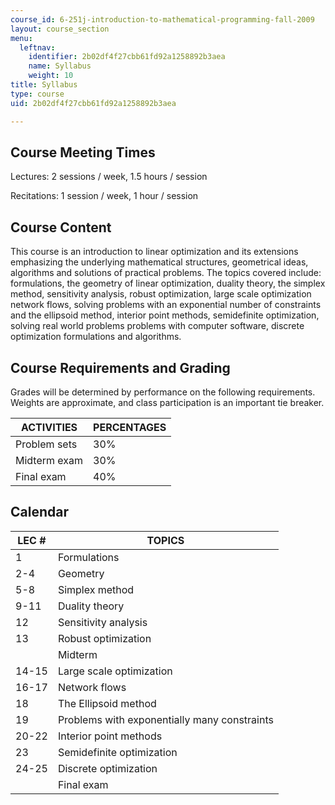 ```yaml
---
course_id: 6-251j-introduction-to-mathematical-programming-fall-2009
layout: course_section
menu:
  leftnav:
    identifier: 2b02df4f27cbb61fd92a1258892b3aea
    name: Syllabus
    weight: 10
title: Syllabus
type: course
uid: 2b02df4f27cbb61fd92a1258892b3aea

---
```


Course Meeting Times
--------------------

Lectures: 2 sessions / week, 1.5 hours / session

Recitations: 1 session / week, 1 hour / session

Course Content
--------------

This course is an introduction to linear optimization and its extensions emphasizing the underlying mathematical structures, geometrical ideas, algorithms and solutions of practical problems. The topics covered include: formulations, the geometry of linear optimization, duality theory, the simplex method, sensitivity analysis, robust optimization, large scale optimization network flows, solving problems with an exponential number of constraints and the ellipsoid method, interior point methods, semidefinite optimization, solving real world problems problems with computer software, discrete optimization formulations and algorithms.

Course Requirements and Grading
-------------------------------

Grades will be determined by performance on the following requirements. Weights are approximate, and class participation is an important tie breaker.

| ACTIVITIES | PERCENTAGES |
| --- | --- |
| Problem sets | 30% |
| Midterm exam | 30% |
| Final exam | 40% 

Calendar
--------

| LEC # | TOPICS |
| --- | --- |
| 1 | Formulations |
| 2-4 | Geometry |
| 5-8 | Simplex method |
| 9-11 | Duality theory |
| 12 | Sensitivity analysis |
| 13 | Robust optimization |
| &nbsp; | Midterm |
| 14-15 | Large scale optimization |
| 16-17 | Network flows |
| 18 | The Ellipsoid method |
| 19 | Problems with exponentially many constraints |
| 20-22 | Interior point methods |
| 23 | Semidefinite optimization |
| 24-25 | Discrete optimization |
| &nbsp; | Final exam